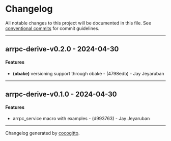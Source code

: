 # Changelog
All notable changes to this project will be documented in this file. See [conventional commits](https://www.conventionalcommits.org/) for commit guidelines.

- - -
## arrpc-derive-v0.2.0 - 2024-04-30
#### Features
- **(obake)** versioning support through obake - (4798edb) - Jay Jeyaruban

- - -

## arrpc-derive-v0.1.0 - 2024-04-30
#### Features
- arrpc_service macro with examples - (d993763) - Jay Jeyaruban

- - -

Changelog generated by [cocogitto](https://github.com/cocogitto/cocogitto).